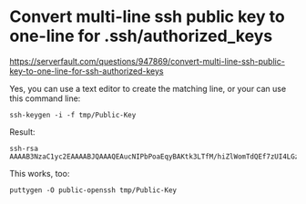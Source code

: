 # Convert multi-line ssh public key to one-line for .ssh/authorized_keys
https://serverfault.com/questions/947869/convert-multi-line-ssh-public-key-to-one-line-for-ssh-authorized-keys

Yes, you can use a text editor to create the matching line, or your can use this command line:
```
ssh-keygen -i -f tmp/Public-Key
```
Result:

```
ssh-rsa AAAAB3NzaC1yc2EAAAABJQAAAQEAucNIPbPoaEqyBAKtk3LTfM/hiZlWomTdQEf7zUI4LGz91aZYIZNpWGTAUZKuFLdIEsktxQTNwEJNWMe2QocqQWyPGA+xL08ZP7XkVEbVOyH0nQ3ZHptgmyH4y4+bbAWXAROL3078h2iwtsCO343VQKg1iSNvemnLafA59/RtkcCR8SxH+NEXcc8MwGOE9gLX2pph4bxrFz9R6yyw3oRGVLt4uU9BlD3+LXg1plUzc2KZXEt8Zr04I0Fd865zyiB8Q+2ZEPvHf7MMaW66FRe4BXCI7LMh/voXi0C8H4NDIu1GZr7dNxgbEO05ZnASMofpLDU6cq7LFVl0BQG8gt1hOw==
```

This works, too:

```
puttygen -O public-openssh tmp/Public-Key
```
